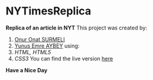 # NYTimesReplica
**Replica of an article in NYT**
This project was created by:
1. [Onur Onat SURMELI](github.com/Zibilyonik)
2. [Yunus Emre AYBEY](github.com/YemreAybey)
using:
1. *HTML, HTML5*
2. *CSS3*
You can find the live version [here](https://raw.githack.com/Zibilyonik/NYTimesReplica/development/index.html)

**Have a Nice Day**
